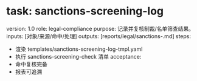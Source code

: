 # task: sanctions-screening-log

version: 1.0
role: legal-compliance
purpose: 记录并复核制裁/名单筛查结果。
inputs: [对象/来源/命中/处理]
outputs: [reports/legal/sanctions-<period>.md]
steps:

- 渲染 templates/sanctions-screening-log-tmpl.yaml
- 执行 sanctions-screening-check 清单
  acceptance:
- 命中复核完备
- 报表可追溯
